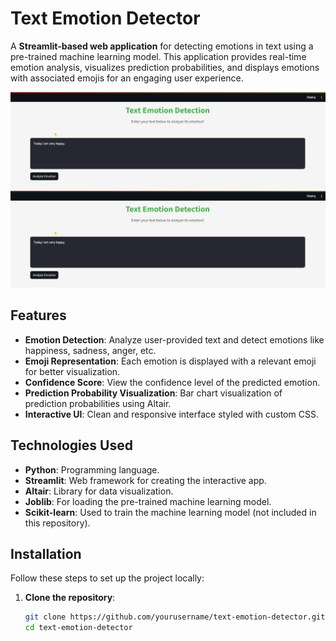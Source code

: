 # Text Emotion Detector

A **Streamlit-based web application** for detecting emotions in text using a pre-trained machine learning model. This application provides real-time emotion analysis, visualizes prediction probabilities, and displays emotions with associated emojis for an engaging user experience.

![App Preview](https://github.com/MayurjareMJ/Text-Emotion-Detection-Web-App/blob/main/Sample_img/Screenshot%202025-01-05%20175833.png) <!-- Replace this with an actual screenshot -->
![App Preview](https://github.com/MayurjareMJ/Text-Emotion-Detection-Web-App/blob/main/Sample_img/Screenshot%202025-01-05%20175833.png)


## Features
- **Emotion Detection**: Analyze user-provided text and detect emotions like happiness, sadness, anger, etc.
- **Emoji Representation**: Each emotion is displayed with a relevant emoji for better visualization.
- **Confidence Score**: View the confidence level of the predicted emotion.
- **Prediction Probability Visualization**: Bar chart visualization of prediction probabilities using Altair.
- **Interactive UI**: Clean and responsive interface styled with custom CSS.

## Technologies Used
- **Python**: Programming language.
- **Streamlit**: Web framework for creating the interactive app.
- **Altair**: Library for data visualization.
- **Joblib**: For loading the pre-trained machine learning model.
- **Scikit-learn**: Used to train the machine learning model (not included in this repository).

## Installation

Follow these steps to set up the project locally:

1. **Clone the repository**:
   ```bash
   git clone https://github.com/yourusername/text-emotion-detector.git
   cd text-emotion-detector
